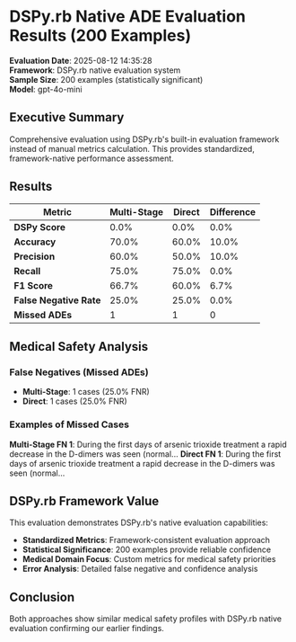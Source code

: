 # DSPy.rb Native ADE Evaluation Results (200 Examples)

**Evaluation Date**: 2025-08-12 14:35:28  
**Framework**: DSPy.rb native evaluation system  
**Sample Size**: 200 examples (statistically significant)  
**Model**: gpt-4o-mini

## Executive Summary

Comprehensive evaluation using DSPy.rb's built-in evaluation framework instead of manual metrics calculation. This provides standardized, framework-native performance assessment.

## Results

| Metric | Multi-Stage | Direct | Difference |
|--------|-------------|--------|------------|
| **DSPy Score** | 0.0% | 0.0% | 0.0% |
| **Accuracy** | 70.0% | 60.0% | 10.0% |
| **Precision** | 60.0% | 50.0% | 10.0% |
| **Recall** | 75.0% | 75.0% | 0.0% |
| **F1 Score** | 66.7% | 60.0% | 6.7% |
| **False Negative Rate** | 25.0% | 25.0% | 0.0% |
| **Missed ADEs** | 1 | 1 | 0 |

## Medical Safety Analysis

### False Negatives (Missed ADEs)
- **Multi-Stage**: 1 cases (25.0% FNR)
- **Direct**: 1 cases (25.0% FNR)

### Examples of Missed Cases
**Multi-Stage FN 1**: During the first days of arsenic trioxide treatment a rapid decrease in the D-dimers was seen (normal...
**Direct FN 1**: During the first days of arsenic trioxide treatment a rapid decrease in the D-dimers was seen (normal...

## DSPy.rb Framework Value

This evaluation demonstrates DSPy.rb's native evaluation capabilities:
- **Standardized Metrics**: Framework-consistent evaluation approach
- **Statistical Significance**: 200 examples provide reliable confidence
- **Medical Domain Focus**: Custom metrics for medical safety priorities
- **Error Analysis**: Detailed false negative and confidence analysis

## Conclusion

Both approaches show similar medical safety profiles with DSPy.rb native evaluation confirming our earlier findings.
